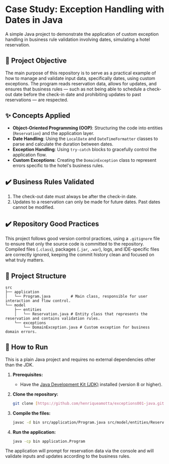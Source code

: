 # Case Study: Exception Handling with Dates in Java

A simple Java project to demonstrate the application of custom exception handling in business rule validation involving dates, simulating a hotel reservation.

## 🎯 Project Objective

The main purpose of this repository is to serve as a practical example of how to manage and validate input data, specifically dates, using custom exceptions. The program reads reservation data, allows for updates, and ensures that business rules — such as not being able to schedule a check-out date before the check-in date and prohibiting updates to past reservations — are respected.

## ✨ Concepts Applied

-   **Object-Oriented Programming (OOP)**: Structuring the code into entities (`Reservation`) and the application layer.
-   **Date Handling**: Using the `LocalDate` and `DateTimeFormatter` classes to parse and calculate the duration between dates.
-   **Exception Handling**: Using `try-catch` blocks to gracefully control the application flow.
-   **Custom Exceptions**: Creating the `DomainException` class to represent errors specific to the hotel's business rules.

## ✔️ Business Rules Validated

1.  The check-out date must always be after the check-in date.
2.  Updates to a reservation can only be made for future dates. Past dates cannot be modified.

## ✔️ Repository Good Practices

This project follows good version control practices, using a `.gitignore` file to ensure that only the source code is committed to the repository. Compiled files (`.class`), packages (`.jar`, `.war`), logs, and IDE-specific files are correctly ignored, keeping the commit history clean and focused on what truly matters.

## 📂 Project Structure

```
src
├── application
│   └── Program.java         # Main class, responsible for user interaction and flow control.
└── model
    ├── entities
    │   └── Reservation.java # Entity class that represents the reservation and contains validation rules.
    └── exceptions
        └── DomainException.java # Custom exception for business domain errors.
```

## 🚀 How to Run

This is a plain Java project and requires no external dependencies other than the JDK.

1.  **Prerequisites:**
    * Have the [Java Development Kit (JDK)](https://www.oracle.com/java/technologies/downloads/) installed (version 8 or higher).

2.  **Clone the repository:**
    ```bash
    git clone [https://github.com/henriqueamotta/exceptions001-java.git](https://github.com/henriqueamotta/exceptions001-java.git)
    ```

3.  **Compile the files:**
    ```bash
    javac -d bin src/application/Program.java src/model/entities/Reservation.java src/model/exceptions/DomainException.java
    ```

4.  **Run the application:**
    ```bash
    java -cp bin application.Program
    ```

The application will prompt for reservation data via the console and will validate inputs and updates according to the business rules.
